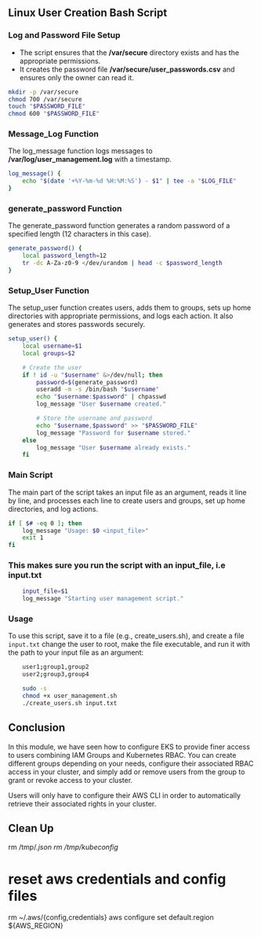 ## Linux User Creation Bash Script

### Log and Password File Setup

* The script ensures that the **/var/secure** directory exists and has the appropriate permissions.
* It creates the password file **/var/secure/user_passwords.csv** and ensures only the owner can read it.
```bash
mkdir -p /var/secure
chmod 700 /var/secure
touch "$PASSWORD_FILE"
chmod 600 "$PASSWORD_FILE"
```

### Message_Log Function
The log_message function logs messages to **/var/log/user_management.log** with a timestamp.
```bash
log_message() {
    echo "$(date '+%Y-%m-%d %H:%M:%S') - $1" | tee -a "$LOG_FILE"
}
```

### generate_password Function
The generate_password function generates a random password of a specified length (12 characters in this case).
```bash
generate_password() {
    local password_length=12
    tr -dc A-Za-z0-9 </dev/urandom | head -c $password_length
}
```
### Setup_User Function
The setup_user function creates users, adds them to groups, sets up home directories with appropriate permissions, and logs each action. It also generates and stores passwords securely.
```bash
setup_user() {
    local username=$1
    local groups=$2

    # Create the user
    if ! id -u "$username" &>/dev/null; then
        password=$(generate_password)
        useradd -m -s /bin/bash "$username"
        echo "$username:$password" | chpasswd
        log_message "User $username created."

        # Store the username and password
        echo "$username,$password" >> "$PASSWORD_FILE"
        log_message "Password for $username stored."
    else
        log_message "User $username already exists."
    fi
```

### Main Script
The main part of the script takes an input file as an argument, reads it line by line, and processes each line to create users and groups, set up home directories, and log actions.
```bash
if [ $# -eq 0 ]; then
    log_message "Usage: $0 <input_file>"
    exit 1
fi
```
### This makes sure you run the script with an input_file, i.e input.txt
```bash
    input_file=$1
    log_message "Starting user management script."
```

### Usage
To use this script, save it to a file (e.g., create_users.sh), and create a file `input.txt` change the user to root, make the file executable, and run it with the path to your input file as an argument:
```bash
    user1;group1,group2
    user2;group3,group4
```

```bash
    sudo -s
    chmod +x user_management.sh
    ./create_users.sh input.txt
```

## Conclusion

In this module, we have seen how to configure EKS to provide finer access to users combining IAM Groups and Kubernetes RBAC.
You can create different groups depending on your needs, configure their associated RBAC access in your cluster, and simply add or remove users from the group to grant or revoke access to your cluster.

Users will only have to configure their AWS CLI in order to automatically retrieve their associated rights in your cluster.


## Clean Up

rm /tmp/*.json
rm /tmp/kubeconfig*

# reset aws credentials and config files
rm  ~/.aws/{config,credentials}
aws configure set default.region ${AWS_REGION}